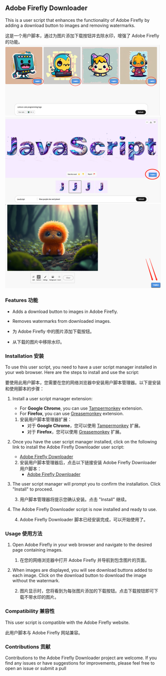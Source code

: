 ## Adobe Firefly Downloader

This is a user script that enhances the functionality of Adobe Firefly by adding a download button to images and removing watermarks.

这是一个用户脚本，通过为图片添加下载按钮并去除水印，增强了 Adobe Firefly 的功能。
![generativeFill](./textToImage.png)
![generativeFill](./textEffects.png)
![generativeFill](./generativeFill.png)
### Features 功能

- Adds a download button to images in Adobe Firefly.
- Removes watermarks from downloaded images.

- 为 Adobe Firefly 中的图片添加下载按钮。
- 从下载的图片中移除水印。

### Installation 安装

To use this user script, you need to have a user script manager installed in your web browser. Here are the steps to install and use the script:

要使用此用户脚本，您需要在您的网络浏览器中安装用户脚本管理器。以下是安装和使用脚本的步骤：

1. Install a user script manager extension:
   - For **Google Chrome**, you can use [Tampermonkey](https://www.tampermonkey.net/) extension.
   - For **Firefox**, you can use [Greasemonkey](https://addons.mozilla.org/en-US/firefox/addon/greasemonkey/) extension.

   1. 安装用户脚本管理器扩展：
      - 对于 **Google Chrome**，您可以使用 [Tampermonkey](https://www.tampermonkey.net/) 扩展。
      - 对于 **Firefox**，您可以使用 [Greasemonkey](https://addons.mozilla.org/en-US/firefox/addon/greasemonkey/) 扩展。

2. Once you have the user script manager installed, click on the following link to install the Adobe Firefly Downloader user script:
   - [Adobe Firefly Downloader](https://github.com/example-user/adobe-firefly-downloader/raw/main/adobe-firefly-downloader.user.js)

    2. 安装用户脚本管理器后，点击以下链接安装 Adobe Firefly Downloader 用户脚本：
       - [Adobe Firefly Downloader](https://github.com/example-user/adobe-firefly-downloader/raw/main/adobe-firefly-downloader.user.js)

3. The user script manager will prompt you to confirm the installation. Click "Install" to proceed.

    3. 用户脚本管理器将提示您确认安装。点击 "Install" 继续。

4. The Adobe Firefly Downloader script is now installed and ready to use.

    4. Adobe Firefly Downloader 脚本已经安装完成，可以开始使用了。

### Usage 使用方法

1. Open Adobe Firefly in your web browser and navigate to the desired page containing images.

   1. 在您的网络浏览器中打开 Adobe Firefly 并导航到包含图片的页面。

2. When images are displayed, you will see download buttons added to each image. Click on the download button to download the image without the watermark.

   2. 图片显示时，您将看到为每张图片添加的下载按钮。点击下载按钮即可下载不带水印的图片。

### Compatibility 兼容性

This user script is compatible with the Adobe Firefly website.

此用户脚本与 Adobe Firefly 网站兼容。

### Contributions 贡献

Contributions to the Adobe Firefly Downloader project are welcome. If you find any issues or have suggestions for improvements, please feel free to open an issue or submit a pull
